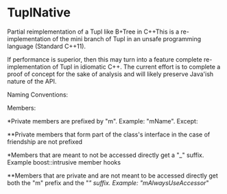 TuplNative
==========

Partial reimplementation of a Tupl like B+Tree in C++This is a re-implementation of the mini branch of Tupl in an unsafe programming
language (Standard C++11).

If performance is superior, then this may turn into a feature complete
re-implementation of Tupl in idiomatic C++. The current effort is to complete a
proof of concept for the sake of analysis and will likely preserve Java'ish
nature of the API.

Naming Conventions:

Members:

*Private members are prefixed by "m". Example: "mName". Except:

**Private members that form part of the class's interface in the case of
  friendship are not prefixed

*Members that are meant to not be accessed directly get a "_" suffix.
 Example boost::intrusive member hooks

**Members that are private and are not meant to be accessed directly get
  both the "m" prefix and the "_" suffix. Example: "mAlwaysUseAccessor_"
  
